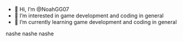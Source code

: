 - 👋 Hi, I’m @NoahGG07
- 👀 I’m interested in game development and coding in general
- 🌱 I’m currently learning game development and coding in general

nashe nashe nashe

<!---
NoahGG07/NoahGG07 is a ✨ special ✨ repository because its `README.md` (this file) appears on your GitHub profile.
You can click the Preview link to take a look at your changes.
--->
